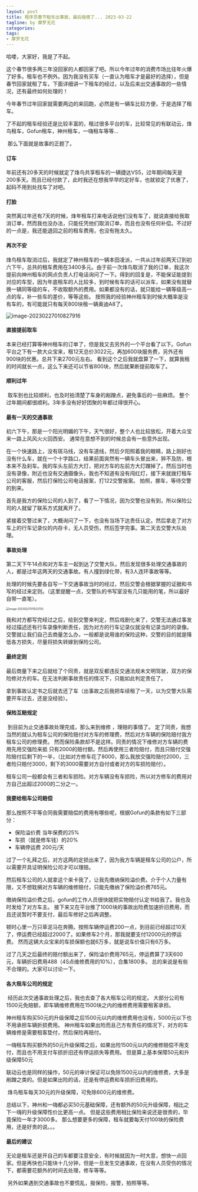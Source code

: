 ```yaml
---
layout: post
title: 程序员春节租车出事故，最后赔偿了... 2023-03-22
tagline: by 摩罗无花
categories: 
tags:
- 摩罗无花
---
```


哈喽，大家好，我是了不起。

这个春节很多两三年没回家的人都回家了吧。所以今年过年的消费市场比往年火爆了好多。租车也不例外。因为我没有买车（一直认为租车才是最好的选择），但是春节回家就租了车，下面详细讲一下租车的经过，以及后来出交通事故的一些情况，还有最终如何处理的！

<!--more-->

​	今年春节过年回家就需要两边的来回跑，必然是有一辆车比较方便，于是选择了租车。

​	了不起的租车经验还是比较丰富的，租过很多平台的车，比较常见的有联动云，烽鸟租车，Gofun租车，神州租车，一嗨租车等等... 

​	那么下面就是故事的正题了。

#### 订车

年前还有20多天的时候就定了烽鸟共享租车的一辆捷达VS5，过年期间每天是200多天。而且已经付款了，此时我还在想我早早的定好车，也就锁定了优惠了，起码不用到处找车了对吧。

#### 打脸

突然离过年还有7天的时候，烽年租车打来电话说他们没有车了，就说直接给我取消订单，然而我也没办法，只能任凭他们取消订单，而且也没有任何补偿。不过好的一点是，我还能退回之前的租车费用，也没有拖太久。

#### 再次不安

烽鸟租车取消过后，我就定了神州租车的一辆本田凌派，一共从过年前两天订到初六下午，总共的租车费用在3400多元。由于前一次烽鸟取消了我的订单，我这次提前向神州租车的网点负责人打电话询问了一下。得到的回复是，不能保证能提到对应的车型，因为年底租车的人比较多，到时候有车的话可以派车，如果没有就替换一辆同等级的车，不收取额外的费用。如果都没有的话，就只能给一辆等级高一点的车，补一些车的差价，等等这些。 按照我的经验神州租车到时候大概率是没有车的，有可能就只有每天800块租一辆奥迪A8了。 

![image-20230227010827916](http://www.javanorth.cn/assets/images/2023/Flowerless/rentCar-1.png)

#### 直接提前取车

本来已经打算等神州租车的订单了，但是我又去另外的一个平台看了以下。Gofun平台之下有一款大众宝来，租12天总价3022元，再加600块服务费，另外还有900块的优惠。总共下来2700元左右。 看到这个之后我就盘算了一下，就算我租的时间就长一点，这么下来还可以节省800块，然后就果断提前取车了。

#### 顺利过年

​	取车到也比较顺利，也及时拍清楚了车身的剐蹭点，避免事后的一些麻烦。 整个过年期间都很顺利。3年多没有好好团聚的年都过得很开心。

#### 最有一天的交通事故

​	初六下午，那是一个阳光明媚的下午，天气很好，整个人也比较放松，开着大众宝来一路上风风火火回西安。 通常在意想不到的时候总会有一些意外出现。 

​	在一个快速路上，没有斑马线，没有车道线，然后夕阳照着我的眼睛，路上刚好也没有什么车，就在一个十字路口，结果前面突然有一辆车头冒出来，猝不及防，根本来不及刹车。我的车头左前方大灯，把对方车的左前方大灯蹭掉了。然后当时也没有录像，附近也没有交通摄像头，我也不知道有没有闯红灯，接下来就拨打租车公司的客服，然后打保险公司电话报案，打122交警报案。 拍照，挪车，等待交警的到来。 

​	首先是我方的保险公司的人到了，看了一下情况，因为交警也没有到，所以保险公司的人就留了联系方式就离开了。

​	紧接着交警过来了，大概询问了一下，也没有当场下达责任认定。然后拿走了对方车上的行车记录仪的内存卡，无人员受伤，然后签字完事。第二天去交警大队处理。

#### 事故处理

​	第二天下午14点和对方车主一起到达了交警大队，然后发现很多处理交通事故的人，都是过年这两天的交通事故。有人撞到绿化带，有3人连环事故等等。 

​	处理的时候先要各自写一下交通事故当时的经过，然后交警会根据掌握的证据和书写的经过来定则。（这里提醒一点，交警队的书写室没有几只能用的笔，所以最好自带一直笔）。

<img src="http://www.javanorth.cn/assets/images/2023/Flowerless/rentCar-2.png" alt="image-20230227011023703" style="zoom:50%;" />

​	我和对方都写完经过之后，给到交警来判定，然后戏剧化来了，交警无法通过事发经过描述还有行车录像判断责任，因为对方的行车记录仪就没有记录当时的录像。交警就让我们自己去商量怎么办，一般都是说用谁的保险这种，交警的目的就是降低各方损失，尽量将损失转嫁到保险公司。



#### 最终定则

​	最后商量下来之后就给了个同责，就是双反都违反交通法规未文明驾驶，双方的保险修对方的车。在无法判断事故责任的情况下，只能如此判定责任了。 

​	拿到事故认定书之后就去还了车（出事故之后我把车续租了一天，以为交警大队需要开车过去，还是没经验）。 



#### 保险互赔规定

​	到目前为止交通事故处理完成，那么来到维修 ，理赔的事情了。 定了同责，我想当然的就认为租车公司的保险赔付对方车的修理费，然后对方车辆的保险赔付我方租车公司的修理费。 然而保险条款却不是这样。同责的情况下维修对方车辆的费用先用交强险来抵 只有2000的赔付额。然后再使用三者险赔付，而且只赔付交强险赔付后剩下的一半，（比如对方修车花了8000，那么我放交强险赔付2000，三者险只赔付3000，剩下的3000需要对方自付或者对方的车损险赔付）。 

​	租车公司一般都会有三者和车损险。对方车辆没有车损险，所以对方修车的费用对方自己出超过2000的二分之一。

#### 我要给租车公司赔偿

那么按照不平等合同我需要赔偿的费用有哪些呢，根据Gofun的条款有如下三部分：

- 保险溢价费 当年保费的25% 
- 车损（就是修车钱）的20%
- 车辆停运费 200元/天

过了一个礼拜之后，对方这两的定损出来了，因为我方车辆是租车公司的公户，所以需要开具证明保险公司才可以理赔。

然后租车公司的人就拿这个来卡我了，让我先缴纳保险溢价费。介于个人力量有限，又不想耽搁对方车辆的维修赔付，只能先缴纳了保险溢价费765元。

缴纳保险溢价费之后，gofun的工作人员很快就把实物赔付认定书给我了。我也及时发给了对方车主。 接下来又在平台推了1000块的事故出险费加速折旧费用，而且还说暂时不要支付，最后车修好之后再调整。

顿时心里一万只草泥马在奔腾。按照车辆停运费200一点，到目前已经超过10天了，停运费已经超过2000了。如果修车2个月，那我就要支付12000元的停运费。 然而这辆大众宝来的车损保额也就6万多，就是说车价值只有6万多。

过了几天之后最终的赔付额出来了，保险溢价费用765元，停运费算了3天600元，车辆折旧费用488（4S点维修费用的10%），合集1800多。 总的来说是有些不合理的。大家可以讨论一下。



#### 各大租车公司的规定

​	经历此次交通事故处理之后，我也去查了各大租车公司的规定。 大部分公司有1500元免赔额，即车辆维修费用在1500块之内的维修费用需要租客承担。

​	神州租车购买50元的升级保障之后1500元以内的维修费用也没有，5000元以下也不用承担车辆折损费用。 神州租车如果出险而且己方有责任的情况下，对方的车辆维修是需要租客垫付，然后保险再赔付。

一嗨租车购买额外的50元升级保障之后，如果出险1500元以内的维修赔偿不用支付，而且也不用支付车损折旧还有停运损失等费用。 但是算上基本保障50元和升级保障50元

​	联动云也是同样的操作，50元的审计保证可以免除1500元以内的维修费，大多是剐蹭之类的。但是如果出险的话，还是有停运费和车损折旧费用的。 

​	烽鸟租车每天30元的升级保障，可免除600元的维修费。

总结以下，神州和一嗨都必买50元基础保障，还有额外的50元升级保障，相比之下一嗨的升级保障性价比更高一点。 但是这些费用相比保险来说还是很贵的，毕竟保险一年才3000多。 那么想要更多的保障，租车就要每天付100块的保险费用，还是好贵的说。。。

#### 最后的建议

​	无论是租车还是开自己的车都要注意安全，有时候就因为一时大意，想快一点回家。但是再快也只能块十几分钟，但是一旦发生交通事故，在没有人员受伤的情况下，都需要花额外的时间去处理，修车等等。

​	另外如果遇到交通事故也不要慌乱，报保险，报警，拍照等等。